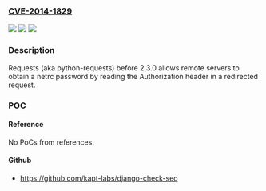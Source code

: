 ### [CVE-2014-1829](https://cve.mitre.org/cgi-bin/cvename.cgi?name=CVE-2014-1829)
![](https://img.shields.io/static/v1?label=Product&message=n%2Fa&color=blue)
![](https://img.shields.io/static/v1?label=Version&message=n%2Fa&color=blue)
![](https://img.shields.io/static/v1?label=Vulnerability&message=n%2Fa&color=brighgreen)

### Description

Requests (aka python-requests) before 2.3.0 allows remote servers to obtain a netrc password by reading the Authorization header in a redirected request.

### POC

#### Reference
No PoCs from references.

#### Github
- https://github.com/kapt-labs/django-check-seo

